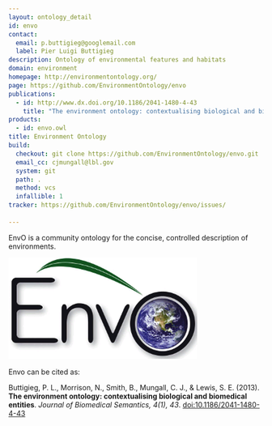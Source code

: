 ```yaml
---
layout: ontology_detail
id: envo
contact:
  email: p.buttigieg@googlemail.com
  label: Pier Luigi Buttigieg
description: Ontology of environmental features and habitats
domain: environment
homepage: http://environmentontology.org/
page: https://github.com/EnvironmentOntology/envo
publications:
  - id: http://www.dx.doi.org/10.1186/2041-1480-4-43
    title: "The environment ontology: contextualising biological and biomedical entities"
products:
  - id: envo.owl
title: Environment Ontology
build:
  checkout: git clone https://github.com/EnvironmentOntology/envo.git
  email_cc: cjmungall@lbl.gov
  system: git
  path: .
  method: vcs
  infallible: 1
tracker: https://github.com/EnvironmentOntology/envo/issues/

---
```


EnvO is a community ontology for the concise, controlled description of environments.

<img src="/logos/envo.png"/>

Envo can be cited as:

Buttigieg, P. L., Morrison, N., Smith, B., Mungall, C. J., & Lewis, S. E. (2013). <b>The environment ontology: contextualising biological and biomedical entities</b>. <i>Journal of Biomedical Semantics, 4(1), 43</i>. <a href="http://www.dx.doi.org/10.1186/2041-1480-4-43">doi:10.1186/2041-1480-4-43</a>


